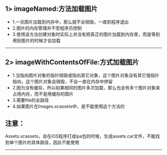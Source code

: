 ## 1> imageNamed:方法加载图片
- 1.一旦图片加载到内存中，那么就不会销毁，一直到程序退出
- 2.图片的内存管理并不受程序员控制
- 3.使用该方法创建对象时实际上并没有把真正的图片加载到内存里，而是等到用到图片的时候才会加载

---

## 2> imageWithContentsOfFile:方式加载图片
- 1.当指向图片对象的指针销毁或指向其它对象，这个图片对象没有其它强指针指向，这个图片对象会销毁，不会一直在内存中停留
- 2.因为没有缓存，所以如果相同的图片多次加载，那么也会有多个图片对象来占用内存，而不是用缓存的图片
- 3.需要file的全路径
- 4.如果图片在Images.xcassets中，是不能使用这个方法的

## 注意：
Assets.xcassets，会在iOS程序打成ipa包的时候，生成assets.car文件，不能找到单个图片的具体路径，因此不能使用

---
 